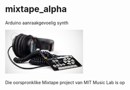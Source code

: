 # mixtape_alpha
Arduino aanraakgevoelig synth

<img src="https://github.com/pappavis/mixtape_alpha/blob/master/plaatjes/mixtape-alpha-cover_jpg_project-tile-pad.jpg?raw=true" width="50%" height="50%">
<br/>
<br/>
Die oorspronklike Mixtape project van MIT Music Lab is op <a href="http://wiki.openmusiclabs.com/wiki/MixtapeAlpha">
<br/>
  
